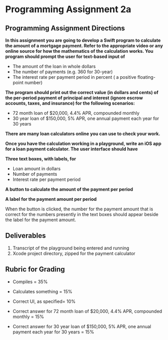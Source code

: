 # Programming Assignment 2a

## Programming Assignment Directions

**In this assignment you are going to develop a Swift program to calculate the amount of a mortgage payment. Refer to the appropriate video or any online source for how the mathematics of the calculation works. You program should prompt the user for text-based input of**

- The amount of the loan in whole dollars                                         
- The number of payments (e.g. 360 for 30-year)                                         
- The interest rate per payment period in percent ( a positive floating-point number)                                 
 

**The program should print out the correct value (in dollars and cents) of the per-period payment of principal and interest (ignore escrow accounts, taxes, and insurance) for the following scenarios:**

- 72 month loan of $20,000, 4.4% APR, compounded monthly                        
- 30 year loan of $150,000, 5% APR, one annual payment each year for 30 years                       
 

**There are many loan calculators online you can use to check your work.**

**Once you have the calculation working in a playground,  write an iOS app for a loan payment calculator.  The user interface should have**

**Three text boxes, with labels, for**    

  - Loan amount in dollars      
  - Number of payments                
  - Interest rate per payment period          

**A button to calculate the amount of the payment per period**

**A label for the payment amount per period**

When the button is clicked, the number for the payment amount that is correct for the numbers presently in the text boxes should appear beside the label for the payment amount.

 

## Deliverables

1. Transcript of the playground being entered and running
2. Xcode project directory, zipped for the payment calculator
 

## Rubric for Grading

 + Compiles = 35%

 + Calculates something = 15%

 + Correct UI, as specified= 10%

 + Correct answer for 72 month loan of $20,000, 4.4% APR, compounded monthly = 15%

 + Correct answer for  30 year loan of $150,000, 5% APR, one annual payment each year for 30 years = 15%
